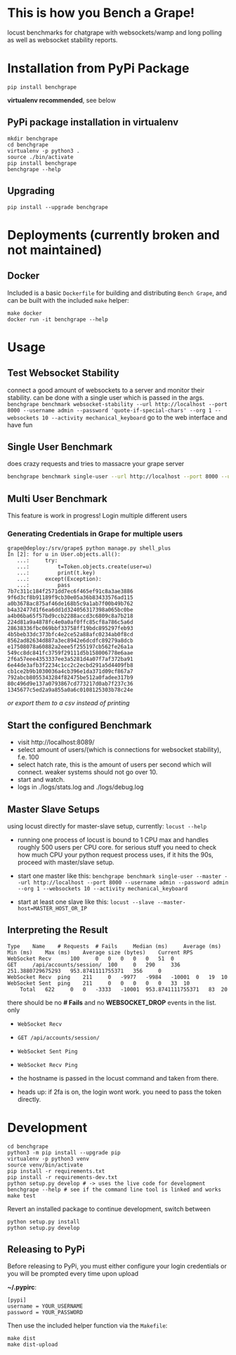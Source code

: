 # This is how you Bench a Grape!

locust benchmarks for chatgrape with websockets/wamp and long polling as well
as websocket stability reports.

# Installation from PyPi Package
```
pip install benchgrape
```
**virtualenv recommended**, see below

## PyPi package installation in virtualenv
```
mkdir benchgrape
cd benchgrape
virtualenv -p python3 .
source ./bin/activate
pip install benchgrape
benchgrape --help
```

## Upgrading
`pip install --upgrade benchgrape`

# Deployments (currently broken and not maintained)
## Docker
Included is a basic `Dockerfile` for building and distributing `Bench Grape`,
and can be built with the included `make` helper:

```
make docker
docker run -it benchgrape --help
```

# Usage
## Test Websocket Stability
connect a good amount of websockets to a server and monitor their stability. can be done with a single user which is passed in the args.
`benchgrape benchmark websocket-stability --url http://localhost --port 8000 --username admin --password 'quote-if-special-chars' --org 1 --websockets 10 --activity mechanical_keyboard`
go to the web interface and have fun

## Single User Benchmark
does crazy requests and tries to massacre your grape server
```bash
benchgrape benchmark single-user --url http://localhost --port 8000 --username admin --password admin --org 1 --websockets 10 --activity mechanical_keyboard
```

## Multi User Benchmark
This feature is work in progress!
Login multiple different users
### Generating Credentials in Grape for multiple users 

```
grape@deploy:/srv/grape$ python manage.py shell_plus
In [2]: for u in User.objects.all():
   ...:     try:
   ...:         t=Token.objects.create(user=u)
   ...:         print(t.key)
   ...:     except(Exception):
   ...:         pass
7b7c311c184f2571dd7ec6f465ef91c8a3ae3886
9f6d3cf8b91189f9cb30e05a36b83433576ad115
a0b3678ac875af46de168b5c9a1ab7f00b49b762
b4a32477d1f6ea6dd1d324056317398a065bc0be
a4b06ba65f57bd9ccb2288accd3c6809c8a7b218
224d81a9a4878fc4e0a0af0ffc85cf8a786c5a6d
28638336fbc069bbf33758ff19bdc895297feb93
4b5beb33dc373bfc4e2ce52a88afc0234ab0f8cd
8562ad82634d887a3ec8942e6dcdfc89279a8dcb
e17508078a60882a2eee5f255197cb562fe26a1a
549cc8dc841fc3759f29111d5b158006778e6aae
2f6a57eee4353337ee3a5281d4a07f7af372ba91
6e44de3afb3f2234c1cc2c2ecbd291a5d4409fb8
cb1ce2b9b1030036a4cb396e1da371d09cf867a7
792abcb8055343284f82475be512a0fadee317b9
80c496d9e137a0793867cd773217d0ab7f237c36
1345677c5ed2a9a855a0a6c0108125303b78c24e
```
*or export them to a csv instead of printing*


## Start the configured Benchmark
* visit http://localhost:8089/
* select amount of users/(which is connections for websocket stability), f.e. 100
* select hatch rate, this is the amount of users per second which will connect. weaker systems should not go over 10.
* start and watch.
* logs in ./logs/stats.log and ./logs/debug.log

## Master Slave Setups
using locust directly for master-slave setup, currently:
`locust --help`

* running one process of locust is bound to 1 CPU max and handles roughly 500 
users per CPU core. for serious stuff you need to check how much CPU your 
python request process uses, if it hits the 90s, proceed with master/slave setup. 

* start one master like this: 
`benchgrape benchmark single-user --master --url http://localhost --port 8000 --username admin --password admin --org 1 --websockets 10 --activity mechanical_keyboard`
* start at least one slave like this: 
`locust --slave --master-host=MASTER_HOST_OR_IP`


## Interpreting the Result
```
Type 	Name 	# Requests 	# Fails 	Median (ms) 	Average (ms) 	Min (ms) 	Max (ms) 	Average size (bytes) 	Current RPS
WebSocket Recv 		100 	0 	0 	0 	0 	0 	51 	0
GET 	/api/accounts/session/ 	100 	0 	290 	336 	251.3880729675293 	953.8741111755371 	356 	0
WebSocket Recv 	ping 	211 	0 	-9977 	-9984 	-10001 	0 	19 	10
WebSocket Sent 	ping 	211 	0 	0 	0 	0 	0 	33 	10
	Total 	622 	0 	0 	-3333 	-10001 	953.8741111755371 	83 	20
```
there should be no **# Fails** and no **WEBSOCKET_DROP** events in the list. only
* `WebSocket Recv`
* `GET /api/accounts/session/`
* `WebSocket Sent Ping`
* `WebSocket Recv Ping`

* the hostname is passed in the locust command and taken from there.
* heads up: if 2fa is on, the login wont work. you need to pass the token directly.

# Development

```
cd benchgrape
python3 -m pip install --upgrade pip
virtualenv -p python3 venv
source venv/bin/activate
pip install -r requirements.txt
pip install -r requirements-dev.txt
python setup.py develop # -> uses the live code for development
benchgrape --help # see if the command line tool is linked and works
make test
```

Revert an installed package to continue development, switch between
```
python setup.py install
python setup.py develop
```

## Releasing to PyPi
Before releasing to PyPi, you must either configure your login credentials or
you will be prompted every time upon upload

**~/.pypirc**:

```
[pypi]
username = YOUR_USERNAME
password = YOUR_PASSWORD
```

Then use the included helper function via the `Makefile`:

```
make dist
make dist-upload
```
